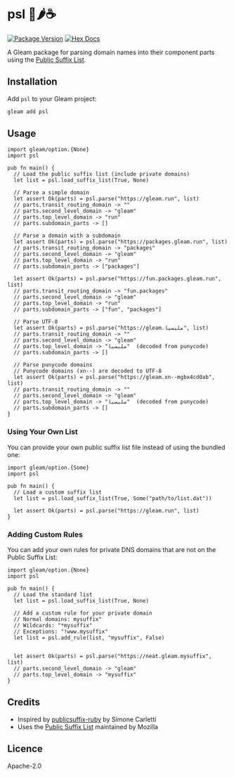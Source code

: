 # psl 🎃🌶️☕

[![Package Version](https://img.shields.io/hexpm/v/psl)](https://hex.pm/packages/psl)
[![Hex Docs](https://img.shields.io/badge/hex-docs-ffaff3)](https://hexdocs.pm/psl/)

A Gleam package for parsing domain names into their component parts using the
[Public Suffix List](https://publicsuffix.org/).

## Installation

Add `psl` to your Gleam project:

```sh
gleam add psl
```

## Usage

```gleam
import gleam/option.{None}
import psl

pub fn main() {
  // Load the public suffix list (include private domains)
  let list = psl.load_suffix_list(True, None)

  // Parse a simple domain
  let assert Ok(parts) = psl.parse("https://gleam.run", list)
  // parts.transit_routing_domain -> ""
  // parts.second_level_domain -> "gleam"
  // parts.top_level_domain -> "run"
  // parts.subdomain_parts -> []

  // Parse a domain with a subdomain
  let assert Ok(parts) = psl.parse("https://packages.gleam.run", list)
  // parts.transit_routing_domain -> "packages"
  // parts.second_level_domain -> "gleam"
  // parts.top_level_domain -> "run"
  // parts.subdomain_parts -> ["packages"]

  let assert Ok(parts) = psl.parse("https://fun.packages.gleam.run", list)
  // parts.transit_routing_domain -> "fun.packages"
  // parts.second_level_domain -> "gleam"
  // parts.top_level_domain -> "run"
  // parts.subdomain_parts -> ["fun", "packages"]

  // Parse UTF-8
  let assert Ok(parts) = psl.parse("https://gleam.مليسيا", list)
  // parts.transit_routing_domain -> ""
  // parts.second_level_domain -> "gleam"
  // parts.top_level_domain -> "مليسيا"  (decoded from punycode)
  // parts.subdomain_parts -> []

  // Parse punycode domains
  // Punycode domains (xn--) are decoded to UTF-8
  let assert Ok(parts) = psl.parse("https://gleam.xn--mgbx4cd0ab", list)
  // parts.transit_routing_domain -> ""
  // parts.second_level_domain -> "gleam"
  // parts.top_level_domain -> "مليسيا"  (decoded from punycode)
  // parts.subdomain_parts -> []
}
```

### Using Your Own List

You can provide your own public suffix list file instead of using the bundled
one:

```gleam
import gleam/option.{Some}
import psl

pub fn main() {
  // Load a custom suffix list
  let list = psl.load_suffix_list(True, Some("path/to/list.dat"))

  let assert Ok(parts) = psl.parse("https://gleam.run", list)
}
```

### Adding Custom Rules

You can add your own rules for private DNS domains that are not on the Public
Suffix List:

```gleam
import gleam/option.{None}
import psl

pub fn main() {
  // Load the standard list
  let list = psl.load_suffix_list(True, None)

  // Add a custom rule for your private domain
  // Normal domains: mysuffix"
  // Wildcards: "*mysuffix"
  // Exceptions: "!www.mysuffix"
  let list = psl.add_rule(list, "mysuffix", False)


  let assert Ok(parts) = psl.parse("https://neat.gleam.mysuffix", list)
  // parts.second_level_domain -> "gleam"
  // parts.top_level_domain -> "mysuffix"
}
```

## Credits

- Inspired by [publicsuffix-ruby](https://github.com/weppos/publicsuffix-ruby) by Simone Carletti
- Uses the [Public Suffix List](https://publicsuffix.org/) maintained by Mozilla

## Licence

Apache-2.0
